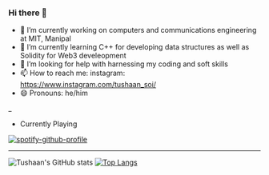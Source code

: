 ### Hi there 👋

- 🔭 I’m currently working on computers and communications engineering at MIT, Manipal
- 🌱 I’m currently learning C++ for developing data structures as well as Solidity for Web3 develeopment
- 🤔 I’m looking for help with harnessing my coding and soft skills
- 📫 How to reach me: instagram: https://www.instagram.com/tushaan_soi/ 
- 😄 Pronouns: he/him

_


- Currently Playing 

[![spotify-github-profile](https://spotify-github-profile.vercel.app/api/view?uid=64w97hyp05x5ttx3og1c8ijw5&cover_image=true&theme=natemoo-re&show_offline=true&background_color=121212&bar_color_cover=false&bar_color=f71871)](https://spotify-github-profile.vercel.app/api/view?uid=64w97hyp05x5ttx3og1c8ijw5&redirect=true)


---------------------------------------------------------------------------------------------------------

![Tushaan's GitHub stats](https://github-readme-stats.vercel.app/api?username=txshn&show_icons=true&theme=dracula)
[![Top Langs](https://github-readme-stats.vercel.app/api/top-langs/?username=txshn&theme=dracula)](https://github.com/anuraghazra/github-readme-stats)

